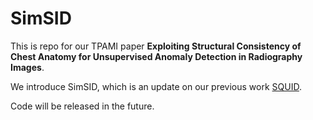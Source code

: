# SimSID
This is repo for our TPAMI paper <b>Exploiting Structural Consistency of Chest Anatomy for Unsupervised Anomaly Detection in Radiography Images</b>.

We introduce SimSID, which is an update on our previous work [SQUID](https://github.com/tiangexiang/SQUID).

Code will be released in the future.
